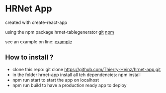 # HRNet App

created with create-react-app

using the npm package hrnet-tablegenerator
[git](https://github.com/Thierry-Heinz/hrnet-tablegenerator)
[npm](https://www.npmjs.com/package/hrnet-tablegenerator)

see an example on line:
[example](https://studioklatz.com/oc/hrnet/hrnet-app/)

## How to install ?

- clone this repo: git clone https://github.com/Thierry-Heinz/hrnet-app.git
- in the folder hrnet-app install all teh dependencies: npm install
- npm run start to start the app on localhost
- npm run build to have a production ready app to deploy
